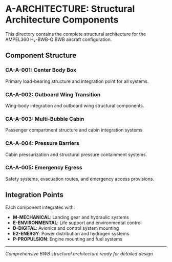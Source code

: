 # A-ARCHITECTURE: Structural Architecture Components

This directory contains the complete structural architecture for the AMPEL360 H₂-BWB-Q BWB aircraft configuration.

## Component Structure

### CA-A-001: Center Body Box
Primary load-bearing structure and integration point for all systems.

### CA-A-002: Outboard Wing Transition  
Wing-body integration and outboard wing structural components.

### CA-A-003: Multi-Bubble Cabin
Passenger compartment structure and cabin integration systems.

### CA-A-004: Pressure Barriers
Cabin pressurization and structural pressure containment systems.

### CA-A-005: Emergency Egress
Safety systems, evacuation routes, and emergency access provisions.

## Integration Points

Each component integrates with:
- **M-MECHANICAL**: Landing gear and hydraulic systems
- **E-ENVIRONMENTAL**: Life support and environmental control
- **D-DIGITAL**: Avionics and control system mounting
- **E2-ENERGY**: Power distribution and hydrogen systems
- **P-PROPULSION**: Engine mounting and fuel systems

---

*Comprehensive BWB structural architecture ready for detailed design*